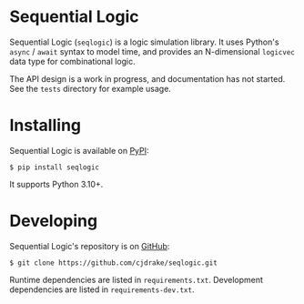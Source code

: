 # Sequential Logic

Sequential Logic (`seqlogic`) is a logic simulation library.
It uses Python's `async` / `await` syntax to model time,
and provides an N-dimensional `logicvec` data type for combinational logic.

The API design is a work in progress, and documentation has not started.
See the `tests` directory for example usage.

# Installing

Sequential Logic is available on [PyPI](https://pypi.org):

    $ pip install seqlogic

It supports Python 3.10+.

# Developing

Sequential Logic's repository is on [GitHub](https://github.com):

    $ git clone https://github.com/cjdrake/seqlogic.git

Runtime dependencies are listed in `requirements.txt`.
Development dependencies are listed in `requirements-dev.txt`.
